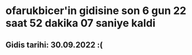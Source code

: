 # ofarukbicer'in gidisine son 6 gun 22 saat 52 dakika 07 saniye kaldi

## Gidis tarihi: 30.09.2022 :(